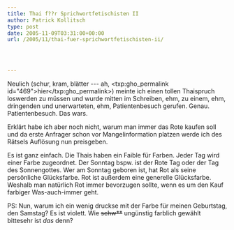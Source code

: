 ```yaml
---
title: Thai f??r Sprichwortfetischisten II
author: Patrick Kollitsch
type: post
date: 2005-11-09T03:31:00+00:00
url: /2005/11/thai-fuer-sprichwortfetischisten-ii/




---
```

Neulich (schur, kram, blätter --- ah, <txp:gho_permalink id="469">hier</txp:gho_permalink>) meinte ich einen tollen Thaispruch loswerden zu müssen und wurde mitten im Schreiben, ehm, zu einem, ehm, dringenden und unerwarteten, ehm, Patientenbesuch gerufen. Genau. Patientenbesuch. Das wars. 

Erklärt habe ich aber noch nicht, warum man immer das Rote kaufen soll und da erste Anfrager schon vor Mangelinformation platzen werde ich des Rätsels Auflösung nun preisgeben.

Es ist ganz einfach. Die Thais haben ein Faible für Farben. Jeder Tag wird einer Farbe zugeordnet. Der Sonntag bspw. ist der Rote Tag oder der Tag des Sonnengottes. Wer am Sonntag geboren ist, hat Rot als seine persönliche Glücksfarbe. Rot ist außerdem eine generelle Glücksfarbe. Weshalb man natürlich Rot immer bevorzugen sollte, wenn es um den Kauf farbiger Was-auch-immer geht.

PS: Nun, warum ich ein wenig druckse mit der Farbe für meinen Geburtstag, den Samstag? Es ist violett. Wie <del>schw**</del> ungünstig farblich gewählt bittesehr ist _das_ denn?
